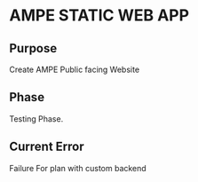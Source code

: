 # **AMPE STATIC WEB APP**

## Purpose
Create AMPE Public facing Website

## Phase

Testing Phase.

## Current Error

Failure For plan with custom backend